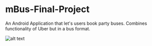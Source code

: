 # mBus-Final-Project
An Android Application that let's users book party buses. Combines functionality of Uber but in a bus format.

![alt text](https://github.com/karan1525/mBus-Final-Project/blob/master/app/src/main/res/drawable/logo.png)
